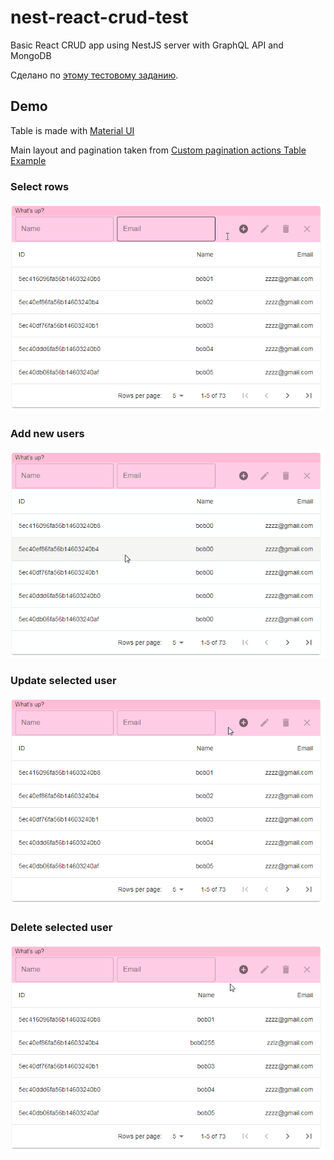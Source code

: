 # nest-react-crud-test
Basic React CRUD app using NestJS server with GraphQL API and MongoDB

Сделано по [этому тестовому заданию](https://gist.github.com/kulakowka/3dd596b8c2d2ed2ddee5dabd877d48be).

## Demo

Table is made with [Material UI](https://material-ui.com/)

Main layout and pagination taken from [Custom pagination actions Table Example](https://material-ui.com/components/tables/#custom-pagination-actions)

### Select rows
![](demo/select.gif)

### Add new users
![](demo/add.gif)

### Update selected user
![](demo/edit.gif)

### Delete selected user
![](demo/delete.gif)
